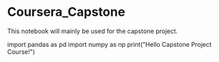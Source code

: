 # Coursera_Capstone
This notebook will mainly be used for the capstone project. 

import pandas as pd
import numpy as np
print("Hello Capstone Project Course!")




